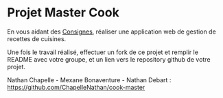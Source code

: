 
# Projet Master Cook

En vous aidant des [Consignes](Consignes.md), réaliser une application web de gestion de recettes de cuisines.

Une fois le travail réalisé, effectuer un fork de ce projet et remplir le README avec votre groupe, et un lien vers le repository github de votre projet.

Nathan Chapelle - Mexane Bonaventure - Nathan Debart : https://github.com/ChapelleNathan/cook-master


